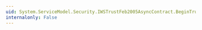 ```yaml
---
uid: System.ServiceModel.Security.IWSTrustFeb2005AsyncContract.BeginTrustFeb2005RenewResponse(System.ServiceModel.Channels.Message,System.AsyncCallback,System.Object)
internalonly: False
---
```

